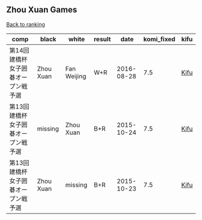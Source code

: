 ## Zhou Xuan Games

[Back to ranking](../../index.md)




| **comp** | **black** | **white** | **result** | **date** | **komi_fixed** | **kifu** | 
| --- | --- | --- | --- | --- | --- | --- |
| 第14回建橋杯女子囲碁オープン戦予選 | Zhou Xuan | Fan Weijing | W+R | 2016-08-28 | 7.5 | [Kifu](https://kifudepot.net/kifucontents.php?id=C64bUmB%2FpW1ppc44srJ87Q%3D%3D) | 
| 第13回建橋杯女子囲碁オープン戦予選 | missing | Zhou Xuan | B+R | 2015-10-24 | 7.5 | [Kifu](https://kifudepot.net/kifucontents.php?id=30aDpGIkGp8V9vPyTSrxqg%3D%3D) | 
| 第13回建橋杯女子囲碁オープン戦予選 | Zhou Xuan | missing | B+R | 2015-10-23 | 7.5 | [Kifu](https://kifudepot.net/kifucontents.php?id=x8mMBtFR1EgjmEC0hTrEvA%3D%3D) |




